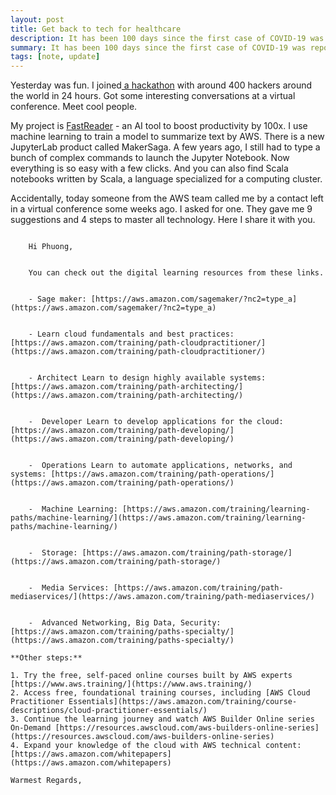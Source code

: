 ```yaml
---
layout: post
title: Get back to tech for healthcare
description: It has been 100 days since the first case of COVID-19 was reported.
summary: It has been 100 days since the first case of COVID-19 was reported.
tags: [note, update]
---
```


Yesterday was fun. I joined[ a hackathon](https://www.youtube.com/watch?v=pa5sc1tCTYQ) with around 400 hackers around the world in 24 hours. Got some interesting conversations at a virtual conference. Meet cool people.

My project is [FastReader](https://sites.google.com/view/fastreader/home?read_current=1) - an AI tool to boost productivity by 100x. I use machine learning to train a model to summarize text by AWS. There is a new JupyterLab product called MakerSaga. A few years ago, I still had to type a bunch of complex commands to launch the Jupyter Notebook. Now everything is so easy with a few clicks. And you can also find Scala notebooks written by Scala, a language specialized for a computing cluster.

Accidentally, today someone from the AWS team called me by a contact left in a virtual conference some weeks ago. I asked for one. They gave me 9 suggestions and 4 steps to master all technology. Here I share it with you.
```

    Hi Phuong,


    You can check out the digital learning resources from these links.


    - Sage maker: [https://aws.amazon.com/sagemaker/?nc2=type_a](https://aws.amazon.com/sagemaker/?nc2=type_a)


    - Learn cloud fundamentals and best practices: [https://aws.amazon.com/training/path-cloudpractitioner/](https://aws.amazon.com/training/path-cloudpractitioner/)


    - Architect Learn to design highly available systems: [https://aws.amazon.com/training/path-architecting/](https://aws.amazon.com/training/path-architecting/)


    -  Developer Learn to develop applications for the cloud: [https://aws.amazon.com/training/path-developing/](https://aws.amazon.com/training/path-developing/)


    -  Operations Learn to automate applications, networks, and systems: [https://aws.amazon.com/training/path-operations/](https://aws.amazon.com/training/path-operations/)


    -  Machine Learning: [https://aws.amazon.com/training/learning-paths/machine-learning/](https://aws.amazon.com/training/learning-paths/machine-learning/)


    -  Storage: [https://aws.amazon.com/training/path-storage/](https://aws.amazon.com/training/path-storage/)


    -  Media Services: [https://aws.amazon.com/training/path-mediaservices/](https://aws.amazon.com/training/path-mediaservices/)


    -  Advanced Networking, Big Data, Security: [https://aws.amazon.com/training/paths-specialty/](https://aws.amazon.com/training/paths-specialty/)

**Other steps:**

1. Try the free, self-paced online courses built by AWS experts [https://www.aws.training/](https://www.aws.training/)
2. Access free, foundational training courses, including [AWS Cloud Practitioner Essentials](https://aws.amazon.com/training/course-descriptions/cloud-practitioner-essentials/)
3. Continue the learning journey and watch AWS Builder Online series On-Demand [https://resources.awscloud.com/aws-builders-online-series](https://resources.awscloud.com/aws-builders-online-series)
4. Expand your knowledge of the cloud with AWS technical content: [https://aws.amazon.com/whitepapers](https://aws.amazon.com/whitepapers)

Warmest Regards,
```

<!-- Docs to Markdown version 1.0β22 -->
